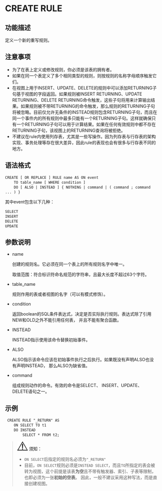 # CREATE RULE<a name="ZH-CN_TOPIC_0306398142"></a>

## 功能描述<a name="section189661819135511"></a>

定义一个新的重写规则。

## 注意事项<a name="section7961133411551"></a>

-   为了在表上定义或修改规则，你必须是该表的拥有者。
-   如果在同一个表定义了多个相同类型的规则，则按规则的名称字母顺序触发它们。
-   在视图上用于INSERT、UPDATE、DELETE的规则中可以添加RETURNING子句基于视图的字段返回。如果规则被INSERT RETURNING、UPDATE RETURNING、DELETE RETURNING命令触发，这些子句将用来计算输出结果。如果规则被不带RETURNING的命令触发，那么规则的RETURNING子句将被忽略。目前仅允许无条件的INSTEAD规则包含RETURNING子句，而且在同一个事件内的所有规则中最多只能有一个RETURNING子句。这样就确保只有一个RETURNING子句可以用于计算结果。如果在任何有效规则中都不存在RETURNING子句，该视图上的RETURNING查询将被拒绝。
-   不建议在rule内使用列存表，尤其是一些写操作。因为列存表与行存表的架构实现、事务处理等存在很大差异，因此rule的表现也会有很多与行存表不同的地方。

## 语法格式<a name="section139076585551"></a>

```
CREATE [ OR REPLACE ] RULE name AS ON event
    TO table_name [ WHERE condition ]
    DO [ ALSO | INSTEAD ] { NOTHING | command | ( command ; command ... ) }
```

其中event包含以下几种：

```
SELECT
INSERT
DELETE
UPDATE
```

## 参数说明<a name="section169527814566"></a>

-   name

    创建的规则名。它必须在同一个表上的所有规则名字中唯一。

    取值范围：符合标识符命名规范的字符串，且最大长度不超过63个字符。

-   table\_name

    规则作用的表或者视图的名字（可以有模式修饰）。

-   condition

    返回boolean的SQL条件表达式，决定是否实际执行规则。表达式除了引用NEW和OLD之外不能引用任何表， 并且不能有聚合函数。

-   INSTEAD

    INSTEAD指示使用该命令替换初始事件。

-   ALSO

    ALSO指示该命令应该在初始事件执行之后执行。如果既没有声明ALSO也没有声明INSTEAD， 那么ALSO为缺省值。

-   command

    组成规则动作的命令。有效的命令是SELECT、 INSERT、UPDATE、 DELETE语句之一。


## 示例<a name="section8357162720577"></a>

```
 CREATE RULE "_RETURN" AS
    ON SELECT TO t1
    DO INSTEAD
        SELECT * FROM t2;
```

>![](public_sys-resources/icon-notice.png) **须知：** 
>- `ON SELECT`后指定的规则名必须为`"_RETURN"`
>- 目前，`ON SELECT`规则必须是`INSTEAD SELECT`，而且`TO`所指定的表会被转为视图，这个前提是该表**为空**且不带有触发器、索引、子表等限制，也即必须为一张**初始的空表**。
> 因此，一般不建议采用这种写法，而是直接创建视图。